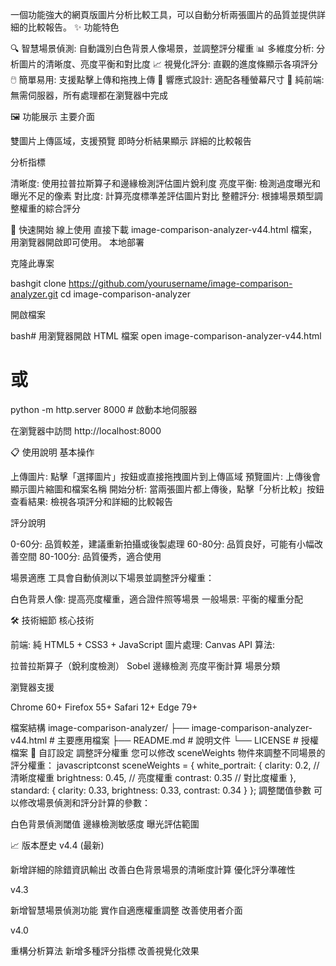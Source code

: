 一個功能強大的網頁版圖片分析比較工具，可以自動分析兩張圖片的品質並提供詳細的比較報告。
✨ 功能特色

🔍 智慧場景偵測: 自動識別白色背景人像場景，並調整評分權重
📊 多維度分析: 分析圖片的清晰度、亮度平衡和對比度
📈 視覺化評分: 直觀的進度條顯示各項評分
🖱️ 簡單易用: 支援點擊上傳和拖拽上傳
📱 響應式設計: 適配各種螢幕尺寸
🚀 純前端: 無需伺服器，所有處理都在瀏覽器中完成

🖼️ 功能展示
主要介面

雙圖片上傳區域，支援預覽
即時分析結果顯示
詳細的比較報告

分析指標

清晰度: 使用拉普拉斯算子和邊緣檢測評估圖片銳利度
亮度平衡: 檢測過度曝光和曝光不足的像素
對比度: 計算亮度標準差評估圖片對比
整體評分: 根據場景類型調整權重的綜合評分

🚀 快速開始
線上使用
直接下載 image-comparison-analyzer-v44.html 檔案，用瀏覽器開啟即可使用。
本地部署

克隆此專案

bashgit clone https://github.com/yourusername/image-comparison-analyzer.git
cd image-comparison-analyzer

開啟檔案

bash# 用瀏覽器開啟 HTML 檔案
open image-comparison-analyzer-v44.html
# 或
python -m http.server 8000  # 啟動本地伺服器

在瀏覽器中訪問 http://localhost:8000

📋 使用說明
基本操作

上傳圖片: 點擊「選擇圖片」按鈕或直接拖拽圖片到上傳區域
預覽圖片: 上傳後會顯示圖片縮圖和檔案名稱
開始分析: 當兩張圖片都上傳後，點擊「分析比較」按鈕
查看結果: 檢視各項評分和詳細的比較報告

評分說明

0-60分: 品質較差，建議重新拍攝或後製處理
60-80分: 品質良好，可能有小幅改善空間
80-100分: 品質優秀，適合使用

場景適應
工具會自動偵測以下場景並調整評分權重：

白色背景人像: 提高亮度權重，適合證件照等場景
一般場景: 平衡的權重分配

🛠️ 技術細節
核心技術

前端: 純 HTML5 + CSS3 + JavaScript
圖片處理: Canvas API
算法:

拉普拉斯算子（銳利度檢測）
Sobel 邊緣檢測
亮度平衡計算
場景分類



瀏覽器支援

Chrome 60+
Firefox 55+
Safari 12+
Edge 79+

檔案結構
image-comparison-analyzer/
├── image-comparison-analyzer-v44.html  # 主要應用檔案
├── README.md                           # 說明文件
└── LICENSE                             # 授權檔案
🔧 自訂設定
調整評分權重
您可以修改 sceneWeights 物件來調整不同場景的評分權重：
javascriptconst sceneWeights = {
    white_portrait: {
        clarity: 0.2,      // 清晰度權重
        brightness: 0.45,  // 亮度權重
        contrast: 0.35     // 對比度權重
    },
    standard: {
        clarity: 0.33,
        brightness: 0.33,
        contrast: 0.34
    }
};
調整閾值參數
可以修改場景偵測和評分計算的參數：

白色背景偵測閾值
邊緣檢測敏感度
曝光評估範圍

📈 版本歷史
v4.4 (最新)

新增詳細的除錯資訊輸出
改善白色背景場景的清晰度計算
優化評分準確性

v4.3

新增智慧場景偵測功能
實作自適應權重調整
改善使用者介面

v4.0

重構分析算法
新增多種評分指標
改善視覺化效果
